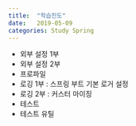 ```yaml
---
title:  "학습진도"
date:   2019-05-09
categories: Study Spring
---
```


+ 외부 설정 1부
+ 외부 설정 2부
+ 프로파일
+ 로깅 1부 : 스프링 부트 기본 로거 설정
+ 로깅 2부 : 커스터 마이징
+ 테스트
+ 테스트 유틸

